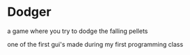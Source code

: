 # Dodger
a game where you try to dodge the falling pellets

one of the first gui's made during my first programming class
